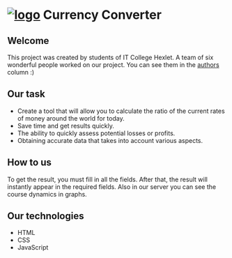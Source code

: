# <a href="https://imgbb.com/"><img src="https://i.ibb.co/mN7wJJP/logo.png" alt="logo"></a> Currency Converter
## Welcome 
This project was created by students of IT College Hexlet. A team of six wonderful people worked on our project.
You can see them in the [authors](https://github.com/Goga-Rid/CONVERhex/graphs/contributors) column :)
 ## Our task
 * Create a tool that will allow you to calculate the ratio of the current rates of money around the world for today.
 * Save time and get results quickly.
 * The ability to quickly assess potential losses or profits.
 * Obtaining accurate data that takes into account various aspects.
 ## How to us
 To get the result, you must fill in all the fields. After that, the result will instantly appear in the required fields. Also in our server you can see the course dynamics in graphs.

 ## Our technologies
 * HTML
 * CSS
 * JavaScript
 